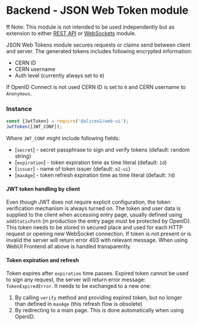 # Backend - JSON Web Token module

**!!** Note: This module is not intended to be used independently but as extension to either [REST API](http-server.md) or [WebSockets](websockets.md) module.

JSON Web Tokens module secures requests or claims send between client and server.
The generated tokens includes following encrypted information:
 * CERN ID
 * CERN username
 * Auth level (currently always set to `0`)

If OpenID Connect is not used CERN ID is set to `0` and CERN username to `Anonymous`.

### Instance
```js
const {JwtToken} = require('@aliceo2/web-ui');
JwtToken([JWT_CONF]);
```
Where
 `JWT_CONF` might include following fields:
   * [`secret`] - secret passphrase to sign and verify tokens (default: random string)
   * [`expiration`] - token expiration time as time literal (default: `1d`)
   * [`issuer`] - name of token issuer (default: `o2-ui`)
   * [`maxAge`] - token refresh expiration time as time literal (default: `7d`)

#### JWT token handling by client
Even though JWT does not require explicit configuration, the token verification mechanism is always turned on.
The token and user data is supplied to the client when accessing entry page, usually defined using `addStaticPath` (in production the entry page must be protected by OpenID).
This token needs to be stored in secured place and used for each HTTP request or opening new WebSocket connection.
If token is not present or is invalid the server will return error 403 with relevant message.
When using WebUI Frontend all above is handled transparently.

#### Token expiration and refresh
Token expires after `expiration` time passes. Expired token cannot be used to sign any request, the server will return error message: `TokenExpiredError`.
It needs to be exchanged to a new one:
1. By calling `verify` method and providing expired token, but no longer than defined in `maxAge` (this refresh flow is obsolete)
2. By redirecting to a main page. This is done automatically when using OpenID.
